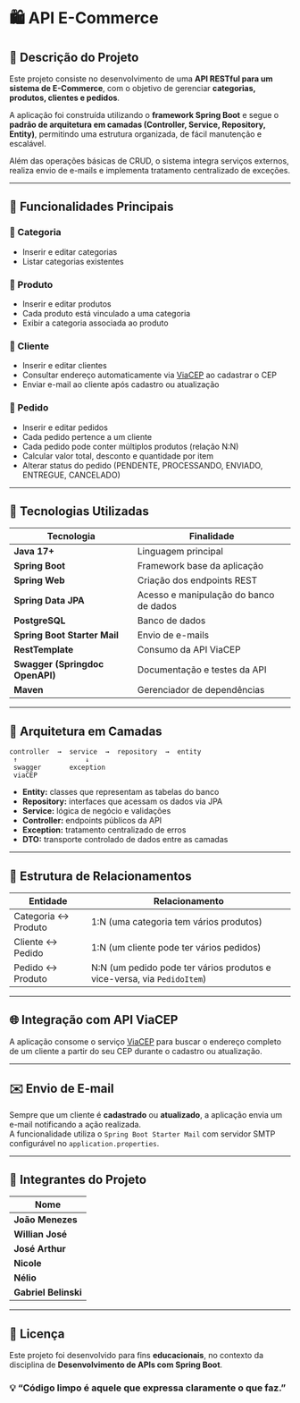 # 🛍️ API E-Commerce

## 📖 Descrição do Projeto
Este projeto consiste no desenvolvimento de uma **API RESTful para um sistema de E-Commerce**, com o objetivo de gerenciar **categorias, produtos, clientes e pedidos**.  

A aplicação foi construída utilizando o **framework Spring Boot** e segue o **padrão de arquitetura em camadas (Controller, Service, Repository, Entity)**, permitindo uma estrutura organizada, de fácil manutenção e escalável.  

Além das operações básicas de CRUD, o sistema integra serviços externos, realiza envio de e-mails e implementa tratamento centralizado de exceções.

---

## 🧩 Funcionalidades Principais

### 🔹 Categoria
- Inserir e editar categorias  
- Listar categorias existentes  

### 🔹 Produto
- Inserir e editar produtos  
- Cada produto está vinculado a uma categoria  
- Exibir a categoria associada ao produto  

### 🔹 Cliente
- Inserir e editar clientes  
- Consultar endereço automaticamente via [ViaCEP](https://viacep.com.br) ao cadastrar o CEP  
- Enviar e-mail ao cliente após cadastro ou atualização  

### 🔹 Pedido
- Inserir e editar pedidos  
- Cada pedido pertence a um cliente  
- Cada pedido pode conter múltiplos produtos (relação N:N)  
- Calcular valor total, desconto e quantidade por item  
- Alterar status do pedido (PENDENTE, PROCESSANDO, ENVIADO, ENTREGUE, CANCELADO)  

---

## 🧠 Tecnologias Utilizadas

| Tecnologia | Finalidade |
|-------------|-------------|
| **Java 17+** | Linguagem principal |
| **Spring Boot** | Framework base da aplicação |
| **Spring Web** | Criação dos endpoints REST |
| **Spring Data JPA** | Acesso e manipulação do banco de dados |
| **PostgreSQL** | Banco de dados |
| **Spring Boot Starter Mail** | Envio de e-mails |
| **RestTemplate** | Consumo da API ViaCEP |
| **Swagger (Springdoc OpenAPI)** | Documentação e testes da API |
| **Maven** | Gerenciador de dependências |

---

## 🧱 Arquitetura em Camadas

```text
controller  →  service  →  repository  →  entity
 ↑                 ↓
 swagger       exception
 viaCEP
```

- **Entity:** classes que representam as tabelas do banco  
- **Repository:** interfaces que acessam os dados via JPA  
- **Service:** lógica de negócio e validações  
- **Controller:** endpoints públicos da API  
- **Exception:** tratamento centralizado de erros  
- **DTO:** transporte controlado de dados entre as camadas  

---

## 🧩 Estrutura de Relacionamentos

| Entidade | Relacionamento |
|-----------|----------------|
| Categoria ↔ Produto | 1:N (uma categoria tem vários produtos) |
| Cliente ↔ Pedido | 1:N (um cliente pode ter vários pedidos) |
| Pedido ↔ Produto | N:N (um pedido pode ter vários produtos e vice-versa, via `PedidoItem`) |

---

## 🌐 Integração com API ViaCEP

A aplicação consome o serviço [ViaCEP](https://viacep.com.br/ws/) para buscar o endereço completo de um cliente a partir do seu CEP durante o cadastro ou atualização.

---

## ✉️ Envio de E-mail

Sempre que um cliente é **cadastrado** ou **atualizado**, a aplicação envia um e-mail notificando a ação realizada.  
A funcionalidade utiliza o `Spring Boot Starter Mail` com servidor SMTP configurável no `application.properties`.

---

## 👥 Integrantes do Projeto

| Nome |
|------|
| **João Menezes** |
| **Willian José** |
| **José Arthur** |
| **Nicole** |
| **Nélio** |
| **Gabriel Belinski** |
---

## 🧾 Licença
Este projeto foi desenvolvido para fins **educacionais**, no contexto da disciplina de **Desenvolvimento de APIs com Spring Boot**.  



### 💡 “Código limpo é aquele que expressa claramente o que faz.”
